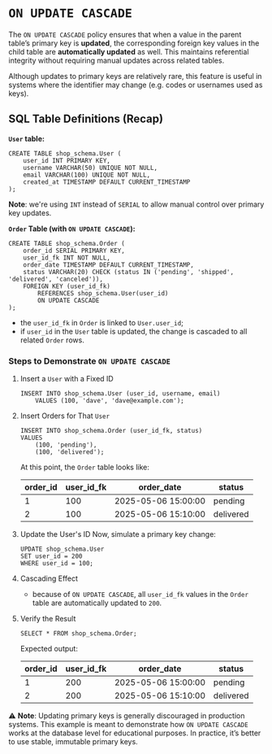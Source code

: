 # `ON UPDATE CASCADE`
The `ON UPDATE CASCADE` policy ensures that when a value in the parent table’s primary key is **updated**,
the corresponding foreign key values in the child table are **automatically updated** as well. 
This maintains referential integrity without requiring manual updates across related tables.

Although updates to primary keys are relatively rare, this feature is useful in systems where the
identifier may change (e.g. codes or usernames used as keys).

## SQL Table Definitions (Recap)

**`User` table:**
```
CREATE TABLE shop_schema.User (
    user_id INT PRIMARY KEY,
    username VARCHAR(50) UNIQUE NOT NULL,
    email VARCHAR(100) UNIQUE NOT NULL,
    created_at TIMESTAMP DEFAULT CURRENT_TIMESTAMP
);
```
**Note**: we're using `INT` instead of `SERIAL` to allow manual control over primary key updates.

**`Order` Table (with `ON UPDATE CASCADE`):**
```
CREATE TABLE shop_schema.Order (
    order_id SERIAL PRIMARY KEY,
    user_id_fk INT NOT NULL,
    order_date TIMESTAMP DEFAULT CURRENT_TIMESTAMP,
    status VARCHAR(20) CHECK (status IN ('pending', 'shipped', 'delivered', 'canceled')),
    FOREIGN KEY (user_id_fk)
        REFERENCES shop_schema.User(user_id)
        ON UPDATE CASCADE
);
```
- the `user_id_fk` in `Order` is linked to `User.user_id`;
- if `user_id` in the `User` table is updated, the change is cascaded to all related `Order` rows.

### Steps to Demonstrate `ON UPDATE CASCADE`
1. Insert a `User` with a Fixed ID
    ```
    INSERT INTO shop_schema.User (user_id, username, email)
        VALUES (100, 'dave', 'dave@example.com');
    ```
2. Insert Orders for That `User`
    ```
    INSERT INTO shop_schema.Order (user_id_fk, status)
    VALUES
        (100, 'pending'),
        (100, 'delivered');
    ```
    At this point, the `Order` table looks like:
    
    | order_id | user_id_fk | order_date          | status    |
    |----------|------------|---------------------|-----------|
    | 1        | 100        | 2025-05-06 15:00:00 | pending   |
    | 2        | 100        | 2025-05-06 15:10:00 | delivered |

3. Update the User's ID
   Now, simulate a primary key change:
   ```
   UPDATE shop_schema.User
   SET user_id = 200
   WHERE user_id = 100;
   ```
4. Cascading Effect
   - because of `ON UPDATE CASCADE`, all `user_id_fk` values in the `Order` table are automatically updated to `200`.
5. Verify the Result
    ```
    SELECT * FROM shop_schema.Order;
    ```
    Expected output:
    
    | order_id | user_id_fk | order_date          | status    |
    |----------|------------|---------------------|-----------|
    | 1        | 200        | 2025-05-06 15:00:00 | pending   |
    | 2        | 200        | 2025-05-06 15:10:00 | delivered |

⚠️ **Note**: Updating primary keys is generally discouraged in production systems.
This example is meant to demonstrate how `ON UPDATE CASCADE` works at the database level for educational purposes.
In practice, it’s better to use stable, immutable primary keys.